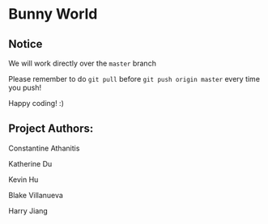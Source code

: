 # Bunny World

## Notice ##
We will work directly over the `master` branch

Please remember to do `git pull` before `git push origin master` every time you push!

Happy coding! :)

## Project Authors: ##
Constantine Athanitis

Katherine Du

Kevin Hu

Blake Villanueva

Harry Jiang


